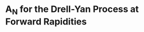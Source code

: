 A<sub>N</sub> for the Drell-Yan Process at Forward Rapidities
==============================================================
